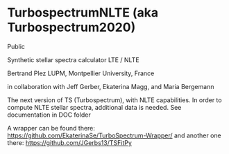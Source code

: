 # TurbospectrumNLTE (aka Turbospectrum2020)
Public

Synthetic stellar spectra calculator LTE / NLTE

Bertrand Plez
LUPM, Montpellier University, France

in collaboration with Jeff Gerber, Ekaterina Magg, and Maria Bergemann

The next version of TS (Turbospectrum), with NLTE capabilities.
In order to compute NLTE stellar spectra, additional data is needed.
See documentation in DOC folder

A wrapper can be found there: 
https://github.com/EkaterinaSe/TurboSpectrum-Wrapper/
and another one there:
https://github.com/JGerbs13/TSFitPy
